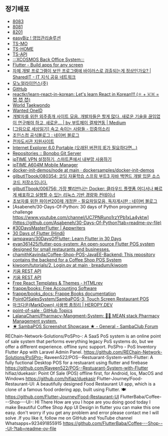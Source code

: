 
## 정기배포
- [8083](http://ubb.iptime.org:8083/yobiss-gw/jspapp/co/userauth/UserAuth/loginForm4Intranet.jsp)
- [8081](http://ubb.iptime.org:8081/EZMob/index.html)
- [8201](http://ubb.iptime.org:8201/)
- [easyBiz ! 영업관리솔루션](http://ubb.iptime.org:8083/yobiss-gw/jspapp/co/userauth/UserAuth/loginForm4Intranet.jsp)
- [TS-MO](http://ubb.iptime.org:8321/)
- [TS-HOME](http://ubb.iptime.org:8320/main.do)
- [TS-API](http://ubb.iptime.org:8319/)
- [:::XCOSMOS Back Office System:::](http://monoalliance.iptime.org:8318/)
- [Flutter - Build apps for any screen](https://flutter.dev/)
- [자체 개발 프로그램이 보안 프로그램에 바이러스로 검출되는게 정상인가요? | SharedIT - IT 지식 공유 네트워크](https://www.sharedit.co.kr/freeboards/21869)
- [모노얼라이언스(주)](https://m62.mailplug.com/webmail/lists#%7B%22s_fnum%22%3A%221%22%2C%22s_mread%22%3A%22%22%2C%22view%22%3A%22%22%2C%22list%22%3Atrue%2C%22type%22%3A%22%22%2C%22t%22%3A1676825812710%2C%22page%22%3A0%7D)
- [GitHub](https://github.com/github)
- [reactkr/learn-react-in-korean: Let's learn React in Korean!!! (⚛ + 🇰🇷 = 😈 😈 😈)](https://github.com/reactkr/learn-react-in-korean)
- [World Taekwondo](https://www.wtir.org/login.jsp)
- [Wanted OneID](https://id.wanted.jobs/login?before_url=https%3A%2F%2Fwww.wanted.co.kr%2Fgigs%2Fexperts%2Fadd%3FautoExpert%3Dtrue&redirect_url=https://www.wanted.co.kr/api/chaos/auths/v1/callback/set-token&client_id=AhWBZolyUalsuJpHVRDrE4Px&message_key=gigs_title)
- [개발자를 위한 외주중개 사이트 모음. 개발자들은 할게 많다. 새로운 기술을 끊임없이 연구해야 하고, 새로운… | by 부트페이 결제연동 | Medium](https://medium.com/@bootpay.co.kr/%EA%B0%9C%EB%B0%9C%EC%9E%90%EB%A5%BC-%EC%9C%84%ED%95%9C-%EC%99%B8%EC%A3%BC%EC%A4%91%EA%B0%9C-%EC%82%AC%EC%9D%B4%ED%8A%B8-%EB%AA%A8%EC%9D%8C-a81fe2d206eb)
- [[그림으로 세상읽기] 속고 속이는 사람들 - 민중의소리](https://www.vop.co.kr/A00001601920.html)
- [조인스컴 공식블로그 : 네이버 블로그](https://m.blog.naver.com/PostList.naver?blogId=hanwoo10303)
- [전자도서관 지원사이트](https://library.kyobobook.co.kr/login/login.ink)
- [Internet Explorer 6.0 Portable (오래된 버젼의 IE가 필요하다면...)](https://jnstory.net/1663)
- [Repositories :: Bonobo Git Server](http://monoalliance.iptime.org:8122/Bonobo.Git.Server/Repository/Index)
- [ipTIME VPN 설정하기, 스마트폰에서 내부망 사용하기](https://waystation.tistory.com/166)
- [ipTIME A604M Mobile Manager](http://ubb.iptime.org:1212/netinfo/laninfo/iux.cgi)
- [docker-init-demos/node at main · dockersamples/docker-init-demos](https://github.com/dockersamples/docker-init-demos/tree/main/node)
- [gilbutITbook/080354: 코딩 자율학습 스프링 부트3 자바 백엔드 개발 입문 소스 코드 저장소입니다.](https://github.com/gilbutITbook/080354)
- [gilbutITbook/006756: 가장 빨리만나는 Docker: 클라우드 플랫폼 어디서나 빠르게 배포하고 실행할 수 있는 리눅스 기반 경량화 컨테이너](https://github.com/gilbutITbook/006756/tree/master)
- [초보자를 위한 파이썬200제 개정판 - 필요파일모음, 독자게시판 : 네이버 블로그](https://m.blog.naver.com/PostView.naver?blogId=samsjang&logNo=223630404470&proxyReferer=https:%2F%2Fwww.google.com%2F&trackingCode=rss)
- [Asabeneh/30-Days-Of-Python: 30 days of Python programming challenge https://www.youtube.com/channel/UC7PNRuno1rzYPb1xLa4yktw](https://github.com/Asabeneh/30-Days-Of-Python?tab=readme-ov-file)
- [#30DaysMasterFlutter | Appwriters](https://www.appwriters.dev/30days/flutter)
- [30 Days of Flutter (Hindi)](https://www.google.com/amp/s/www.codepur.dev/30-days-of-flutter-hindi/amp/)
- [iampawan/30DaysOfFlutter: Learn Flutter in 30 Days](https://github.com/iampawan/30DaysOfFlutter)
- [evan361425/flutter-pos-system: An open-source Flutter POS system designed for small restaurants and businesses.](https://github.com/evan361425/flutter-pos-system?tab=readme-ov-file)
- [chamithKavinda/Coffee-Shop-POS-JavaEE-Backend: This repository contains the backend for a Coffee Shop POS System](https://github.com/chamithKavinda/Coffee-Shop-POS-JavaEE-Backend?tab=readme-ov-file)
- [kiwoom/tutorials/2. Login.py at main · breadum/kiwoom](https://github.com/breadum/kiwoom/blob/main/tutorials/2.%20Login.py)
- [키움 REST API](https://openapi.kiwoom.com/m/intro/serviceInfo?dummyVal=0)
- [키움 REST API](https://openapi.kiwoom.com/m/guide/index?dummyVal=0)
- [Free React Templates & Themes - HTMLrev](https://htmlrev.com/free-react-templates.html)
- [frappe/books: Free Accounting Software](https://github.com/frappe/books?tab=readme-ov-file)
- [frappe/books_docs: Frappe Books documentation](https://github.com/frappe/books_docs/tree/master)
- [PointOfSalesSystem/SambaPOS-3: Touch Screen Restaurant POS](https://github.com/PointOfSalesSystem/SambaPOS-3)
- [마크다운(MarkDown) 사용법 총정리 | HEROPY.DEV](https://www.heropy.dev/p/B74sNE)
- [point-of-sale · GitHub Topics](https://github.com/topics/point-of-sale)
- [LalanaChami/Pharmacy-Mangment-System: 👨‍💻 MEAN stack Pharmacy Management system.](https://github.com/LalanaChami/Pharmacy-Mangment-System)
- [★ SambaPOS Screenshot Showcase ★ - General - SambaClub Forum](https://forum.sambapos.com/t/sambapos-screenshot-showcase/6744)






REChain-Network-Solutions/PoSPro-: A SaaS PoS system is an online point of sale system that performs everything legacy PoS systems do, but we offer a different experience. offline sync support. PoSPro - PoS Inventory Flutter App with Laravel Admin Panel.
https://github.com/REChain-Network-Solutions/PoSPro-
Raveen522/POS--Restuarant-System-with-Flutter: A fully fuctional Desktop POS for a restuarant using flutter and firebase
https://github.com/Raveen522/POS--Restuarant-System-with-Flutter
hifiaz/duekasir: Point Of Sale (POS) offline first, for Android, Ios, MacOS and Windows
https://github.com/hifiaz/duekasir
Flutter-Journey/Food-Restaurant-UI: A beautifully designed Food Restaurant UI app, which is a clone of a famous food ordering app, built using Flutter. 🍽️
https://github.com/Flutter-Journey/Food-Restaurant-UI
FlutterBaba/Coffee---Shop---UI-: HI There How are you I hope are you doing good today I make Beautiful Coffee Shop App UI Design in flutter you can make this one easy. don't worry if you get any problem and error please contact me I will solve .If you like it, follow me on GitHub and YouTube channel Whatsapps+923491855915
https://github.com/FlutterBaba/Coffee---Shop---UI-?tab=readme-ov-file



